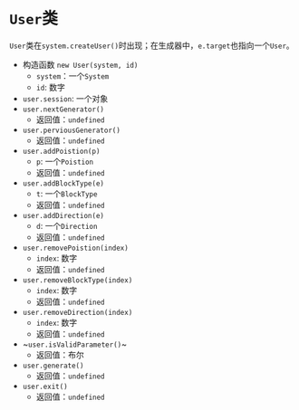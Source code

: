 # `User`类 #

`User`类在`system.createUser()`时出现；在生成器中，`e.target`也指向一个`User`。


* 构造函数
 `new User(system, id)`
  * `system`：一个`System`
  * `id`: 数字
* `user.session`: 一个对象
* `user.nextGenerator()`
  * 返回值：`undefined`
* `user.perviousGenerator()`
  * 返回值：`undefined`
* `user.addPoistion(p)`
  * `p`: 一个`Poistion`
  * 返回值：`undefined`
* `user.addBlockType(e)`
  * `t`: 一个`BlockType`
  * 返回值：`undefined`
* `user.addDirection(e)`
  * `d`: 一个`Direction`
  * 返回值：`undefined`
* `user.removePoistion(index)`
  * `index`: 数字
  * 返回值：`undefined`
* `user.removeBlockType(index)`
  * `index`: 数字
  * 返回值：`undefined`
* `user.removeDirection(index)`
  * `index`: 数字
  * 返回值：`undefined`
* ~`user.isValidParameter()`~
  * 返回值：布尔
* `user.generate()`
  * 返回值：`undefined`
* `user.exit()`
  * 返回值：`undefined`
